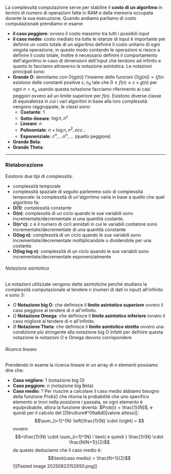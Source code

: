 La complessità computazione serve per stabilire il **costo di un algoritmo** in termini di numero di operazioni fatte in RAM e dalla memoria occupata durante la sua esecuzione. Quando andiamo parliamo di costo computazionale prendiamo in esame 
- **il caso peggiore**: ovvero il costo massimo tra tutti i possibili input
- **il caso medio**: costo mediato tra tutte le istanze di input
è importante per definire un costo totale di un algoritmo definire il costo unitario di ogni singola operazione, in questo modo contando le operazioni si riesce a definire il costo totale, inoltre è necessario definire il comportamento dell'algoritmo in caso di dimensioni dell'input che tendono ad infinito e questo lo facciamo attraverso la notazione asintotica. Le notazioni principali sono:
- **Grande O**: denotiamo con O(g(n)) l'insieme delle funzioni
  $O(g(n)) = \{f(n:$ esistono delle constanti positive $c, n_0$ tale che $0 \le f(n) \le c \times g(n)$ per ogni $n > n_o$
  usando questa notazione facciamo riferimento ai casi peggiori ovvero ad un limite superiore per $f(n)$. Esistono diverse classe di equivalenza in cui i vari algoritmi in base alla loro complessità vengono raggruppate, le classi sono: 
	- **Costante**: 1
	- **Sotto-lineare**: $\log n, n^c$
	- **Lineare**: $n$
	- **Polinomiale**: $n \times \log n,n^2, ecc..$
	- **Esponenziale**: $c^n, \dots n^n,...$ (quello peggiore) 
- **Grande Beta**: 
- **Grande Theta**: 

---
### Rielaborazione
Esistono due tipi di complessità:
- complessità temporale
- complessità spaziale
di seguito parleremo solo di complessità temporale:
la complessità di un'algoritmo varia in base a quello che quel algoritmo fa:
- **O(1)**: complessità constante
- **O(n)**: complessità di un ciclo quando le sue variabili sono incrementate/decrementate si una quantità costante.
- **O(n^c)**: c è il numero di cicli annidati in cui le variabili contatore sono incrementate/decrementate di una quantità constante
- **O(log n)**: complessità di un ciclo quando le sue variabili sono incrementate/decrementate moltiplicandole o dividendole per una costante.
- **O(log log n)**: complessità di un ciclo quando le sue variabili sono incrementate/decrementate esponenzialmente

###### Notazione asintotica
Le notazioni utilizzate vengono dette asintotiche perché studiano la complessità computazionale al tendere n (numeri di dati in input) all'infinito e sono 3:
- $O$ **Notazione big O**: che definisce il **limite asintotico superiore** ovvero il caso peggiore al tendere di $n$ all'infinito.
- $\Omega$ **Notazione Omega**: che definisce il **limite asintotico inferiore** ovvero il caso migliore al tendere di $n$ all'infinito.
- $\Theta$ **Notazione Theta**: che definisce il **limite asintotico stretto** ovvero una condizione più stringente alla notazione big O infatti per definire questa notazione le notazioni O e Omega devono corrispondere

###### Ricerca lineare
Prendendo in esame la ricerca lineare in un array di $n$ elementi possiamo dire che:
 - **Caso migliore**: $1$ (notazione big O)
 - **Caso peggiore**: $n$ (notazione big Beta)
 - **Caso medio**: ?
Per riuscire a calcolare il caso medio abbiamo bisogno della funzione $Prob(i)$ che ritorna la probabilità che uno specifico elemento si trovi nella posizione $i$ passata, se ogni elemento è equiprobabile, allora la funzione diventa: $Prob(i) = \frac{1}{N}$, e quindi per il calcolo del [[Strutture#^09a8d0|valore atteso]]:$$\sum_{i=1}^{N} \left(\frac{1}{N} \cdot i\right) = $$
ovvero:
$$=\frac{1}{N} \cdot \sum_{i=1}^{N} i \text{ e quindi } \frac{1}{N} \cdot \frac{N(N+1)}{2}$$
da questo deduciamo che il caso medio é:
$$\text{caso medio} = \frac{N+1}{2}$$
![[Pasted image 20250623152650.png]]
